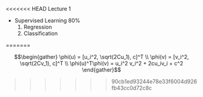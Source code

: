 <<<<<<< HEAD
Lecture 1

- Supervised Learning 80%
   1) Regression
   2) Classification

=======


```math
\begin{gather}
\phi(u) = [u_i^2, \sqrt(2Cu_1), c]^T
\\
\phi(v) = [v_i^2, \sqrt(2Cv_1), c]^T
\\
\phi(u)^T\phi(v) = u_i^2 v_i^2 + 2cu_iv_i + c^2
\end{gather}
```
>>>>>>> 90cb1ed93244e78e33f6004d926fb43cc0d72c8c
